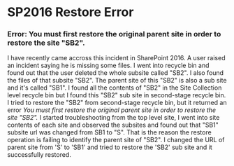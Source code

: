 # SP2016 Restore Error
### Error: You must first restore the original parent site in order to restore the site "SB2".

I have recently came accross this incident in SharePoint 2016. A user raised an incident saying he is missing some files. 
I went into recycle bin and found out that the user deleted the whole subsite called "SB2". I also found the files of that subsite "SB2". 
The parent site of this "SB2" is also a sub site and it's called "SB1". I found all the contents of "SB2" in the Site Collection level recycle bin but I found this "SB2" sub site in second-stage recycle bin.
I tried to restore the "SB2" from second-stage recycle bin, but it returned an error *You must first restore the original parent site in order to restore the site "SB2".*
I started troubleshooting from the top level site, I went into site contents of each site and observed the subsites and found out that "SB1" subsite url was changed from SB1 to "S".
That is the reason the restore operation is failing to identify the parent site of "SB2".
I changed the URL of parent site from 'S' to 'SB1' and tried to restore the 'SB2' sub site and it successfully restored.
